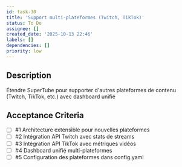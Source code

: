 ```yaml
---
id: task-30
title: 'Support multi-plateformes (Twitch, TikTok)'
status: To Do
assignee: []
created_date: '2025-10-13 22:46'
labels: []
dependencies: []
priority: low
---
```


## Description

<!-- SECTION:DESCRIPTION:BEGIN -->
Étendre SuperTube pour supporter d'autres plateformes de contenu (Twitch, TikTok, etc.) avec dashboard unifié
<!-- SECTION:DESCRIPTION:END -->

## Acceptance Criteria
<!-- AC:BEGIN -->
- [ ] #1 Architecture extensible pour nouvelles plateformes
- [ ] #2 Intégration API Twitch avec stats de streams
- [ ] #3 Intégration API TikTok avec métriques vidéos
- [ ] #4 Dashboard unifié multi-plateformes
- [ ] #5 Configuration des plateformes dans config.yaml
<!-- AC:END -->
